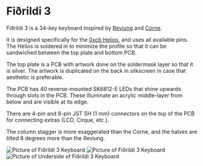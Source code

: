 # Fiðrildi 3

Fiðrildi 3 is a 34-key keyboard inspired by [Reviung](https://github.com/gtips/reviung) and [Corne](https://github.com/foostan/crkbd).

It is designed specifically for the [0xcb Helios](https://github.com/0xCB-dev/0xCB-Helios), and uses all available pins. The Helios is soldered in to minimize the profile so that it can be sandwiched between the top plate and bottom PCB.

The top plate is a PCB with artwork done on the soldermask layer so that it is silver. The artwork is duplicated on the back in silkscreen in case that aesthetic is preferable.

The PCB has 40 reverse-mounted SK6812-E LEDs that shine upwards through slots in the PCB. These illuminate an acrylic middle-layer from below and are visible at its edge.

There are 4-pin and 8-pin JST SH (1 mm) connectors on the top of the PCB for connecting extras (LCD, Cirque, etc.).

The column stagger is more exaggerated than the Corne, and the halves are tilted 8 degrees more than the Reviung.

![Picture of Fiðrildi 3 Keyboard](images/fidrildi3-comet-1.png)
![Picture of Fiðrildi 3 Keyboard](images/fidrildi3-comet-2.png)
![Picture of Underside of Fiðrildi 3 Keyboard](images/fidrildi3-comet-3.png)


